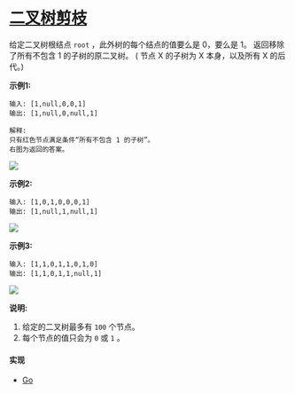# [二叉树剪枝](https://leetcode-cn.com/problems/binary-tree-pruning/description/)

给定二叉树根结点 `root` ，此外树的每个结点的值要么是 0，要么是 1。
返回移除了所有不包含 1 的子树的原二叉树。
( 节点 X 的子树为 X 本身，以及所有 X 的后代。)

**示例1:**
```
输入: [1,null,0,0,1]
输出: [1,null,0,null,1]
 
解释: 
只有红色节点满足条件“所有不包含 1 的子树”。
右图为返回的答案。
```
![](https://s3-lc-upload.s3.amazonaws.com/uploads/2018/04/06/1028_2.png)

**示例2:**
```
输入: [1,0,1,0,0,0,1]
输出: [1,null,1,null,1]
```
![](https://s3-lc-upload.s3.amazonaws.com/uploads/2018/04/06/1028_1.png)

**示例3:**
```
输入: [1,1,0,1,1,0,1,0]
输出: [1,1,0,1,1,null,1]
```
![](https://s3-lc-upload.s3.amazonaws.com/uploads/2018/04/05/1028.png)

**说明:**
1. 给定的二叉树最多有 `100` 个节点。
2. 每个节点的值只会为 `0` 或 `1` 。

#### 实现
- [Go](https://github.com/pojozhang/playground/blob/master/solutions/go/src/playground/algorithm/binary_tree_pruning.go)
